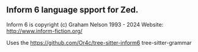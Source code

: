 ## Inform 6 language spport for Zed.
Inform 6 is copyright (c) Graham Nelson 1993 - 2024
Website: http://www.inform-fiction.org/


Uses the https://github.com/Or4c/tree-sitter-inform6 tree-sitter-grammar
